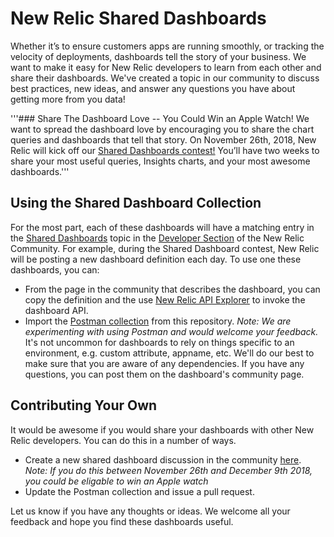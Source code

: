 # New Relic Shared Dashboards
Whether it’s to ensure customers apps are running smoothly, or tracking the velocity of deployments, dashboards tell the story of your business. We want to make it easy for New Relic developers to learn from each other and share their dashboards. We've created a topic in our community to discuss best practices, new ideas, and answer any questions you have about getting more from you data! 

'''### Share The Dashboard Love -- You Could Win an Apple Watch!
We want to spread the dashboard love by encouraging you to share the chart queries and dashboards that tell that story. On November 26th, 2018, New Relic will kick off our [Shared Dashboards contest!](https://discuss.newrelic.com/t/shared-dashboards-contest-add-your-queries-here/60634) You’ll have two weeks to share your most useful queries, Insights charts, and your most awesome dashboards.'''


## Using the Shared Dashboard Collection
For the most part, each of these dashboards will have a matching entry in the [Shared Dashboards](https://discuss.newrelic.com/t/shared-dashboards-contest-add-your-queries-here/60634/2) topic in the [Developer Section](https://discuss.newrelic.com/c/build-on-new-relic) of the New Relic Community. For example, during the Shared Dashboard contest, New Relic will be posting a new dashboard definition each day. To use one these dashboards, you can:
* From the page in the community that describes the dashboard, you can copy the definition and the use [New Relic API Explorer](https://rpm.newrelic.com/api/explore/dashboards/list) to invoke the dashboard API. 
* Import the [Postman collection](https://www.getpostman.com/) from this repository. _Note: We are experimenting with using Postman and would welcome your feedback._ 
It's not uncommon for dashboards to rely on things specific to an environment, e.g. custom attribute, appname, etc. We'll do our best to make sure that you are aware of any dependencies. If you have any questions, you can post them on the dashboard's community page. 

## Contributing Your Own
It would be awesome if you would share your dashboards with other New Relic developers. You can do this in a number of ways.
* Create a new shared dashboard discussion in the community [here](https://discuss.newrelic.com/c/build-on-new-relic/shared-dashboards). *Note: If you do this between November 26th and December 9th 2018, you could be eligable to win an Apple watch*
* Update the Postman collection and issue a pull request. 

Let us know if you have any thoughts or ideas. We welcome all your feedback and hope you find these dashboards useful. 

